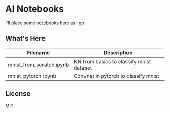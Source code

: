 # AI Notebooks

I'll place some notebooks here as I go

## What's Here
Filename | Description
---------|------------
mnist_from_scratch.ipynb | NN from basics to classify mnist dataset
mnist_pytorch.ipynb |  Convnet in pytorch to classify mnist

## License
MIT
